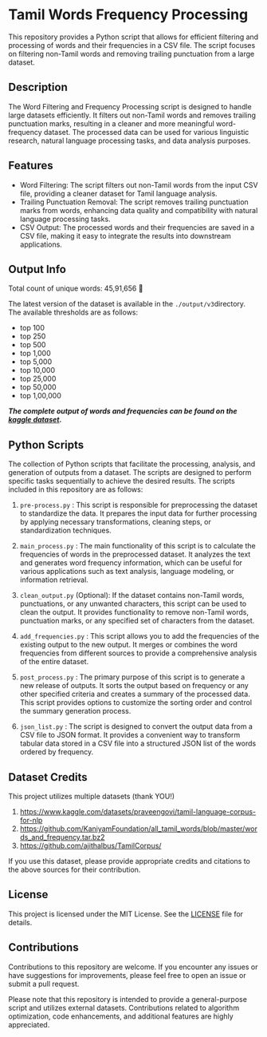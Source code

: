 # Tamil Words Frequency Processing

This repository provides a Python script that allows for efficient filtering and processing of words and their frequencies in a CSV file. The script focuses on filtering non-Tamil words and removing trailing punctuation from a large dataset.

## Description

The Word Filtering and Frequency Processing script is designed to handle large datasets efficiently. It filters out non-Tamil words and removes trailing punctuation marks, resulting in a cleaner and more meaningful word-frequency dataset. The processed data can be used for various linguistic research, natural language processing tasks, and data analysis purposes.

## Features

- Word Filtering: The script filters out non-Tamil words from the input CSV file, providing a cleaner dataset for Tamil language analysis.
- Trailing Punctuation Removal: The script removes trailing punctuation marks from words, enhancing data quality and compatibility with natural language processing tasks.
- CSV Output: The processed words and their frequencies are saved in a CSV file, making it easy to integrate the results into downstream applications.

## Output Info

Total count of unique words: 45,91,656 🚀

The latest version of the dataset is available in the `./output/v3`directory. The available thresholds are as follows:
- top 100
- top 250
- top 500
- top 1,000
- top 5,000
- top 10,000
- top 25,000
- top 50,000
- top 1,00,000

_**The complete output of words and frequencies can be found on the [kaggle dataset](https://www.kaggle.com/datasets/aviiciii/tamil-words-frequency).**_

## Python Scripts
The collection of Python scripts that facilitate the processing, analysis, and generation of outputs from a dataset. The scripts are designed to perform specific tasks sequentially to achieve the desired results. The scripts included in this repository are as follows:

1. `pre-process.py` : This script is responsible for preprocessing the dataset to standardize the data. It prepares the input data for further processing by applying necessary transformations, cleaning steps, or standardization techniques.

2. `main_process.py` : The main functionality of this script is to calculate the frequencies of words in the preprocessed dataset. It analyzes the text and generates word frequency information, which can be useful for various applications such as text analysis, language modeling, or information retrieval.

3. `clean_output.py` (Optional): If the dataset contains non-Tamil words, punctuations, or any unwanted characters, this script can be used to clean the output. It provides functionality to remove non-Tamil words, punctuation marks, or any specified set of characters from the dataset.

4. `add_frequencies.py` : This script allows you to add the frequencies of the existing output to the new output. It merges or combines the word frequencies from different sources to provide a comprehensive analysis of the entire dataset.

5. `post_process.py` : The primary purpose of this script is to generate a new release of outputs. It sorts the output based on frequency or any other specified criteria and creates a summary of the processed data. This script provides options to customize the sorting order and control the summary generation process.

6. `json_list.py` : The script is designed to convert the output data from a CSV file to JSON format. It provides a convenient way to transform tabular data stored in a CSV file into a structured JSON list of the words ordered by frequency.


## Dataset Credits

This project utilizes multiple datasets (thank YOU!)

1. https://www.kaggle.com/datasets/praveengovi/tamil-language-corpus-for-nlp
2. https://github.com/KaniyamFoundation/all_tamil_words/blob/master/words_and_frequency.tar.bz2
3. https://github.com/ajithalbus/TamilCorpus/


If you use this dataset, please provide appropriate credits and citations to the above sources for their contribution.

## License

This project is licensed under the MIT License. See the [LICENSE](LICENSE) file for details.

## Contributions

Contributions to this repository are welcome. If you encounter any issues or have suggestions for improvements, please feel free to open an issue or submit a pull request.

Please note that this repository is intended to provide a general-purpose script and utilizes external datasets. Contributions related to algorithm optimization, code enhancements, and additional features are highly appreciated.

